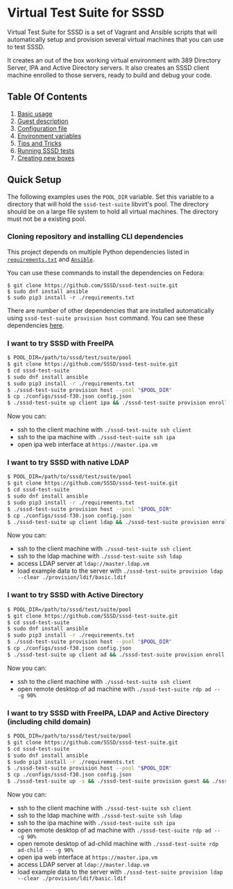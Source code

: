 # Virtual Test Suite for SSSD

Virtual Test Suite for SSSD is a set of Vagrant and Ansible scripts that
will automatically setup and provision several virtual machines that you
can use to test SSSD.

It creates an out of the box working virtual environment with 389 Directory
Server, IPA and Active Directory servers. It also creates an SSSD client
machine enrolled to those servers, ready to build and debug your code.

## Table Of Contents

1. [Basic usage](./docs/basic-usage.md)
2. [Guest description](./docs/guests.md)
3. [Configuration file](./docs/configuration.md)
4. [Environment variables](./docs/environment-variables.md)
5. [Tips and Tricks](./docs/tips.md)
6. [Running SSSD tests](./docs/running-tests.md)
7. [Creating new boxes](./docs/new-boxes.md)

## Quick Setup

The following examples uses the `POOL_DIR` variable. Set this variable to
a directory that will hold the `sssd-test-suite` libvirt's pool. The directory
should be on a large file system to hold all virtual machines. The directory
must not be a existing pool.

### Cloning repository and installing CLI dependencies

This project depends on multiple Python dependencies listed in
[`requirements.txt`](./requirements.txt) and
[`Ansible`](https://www.ansible.com).

You can use these commands to install the dependencies on Fedora:

```console
$ git clone https://github.com/SSSD/sssd-test-suite.git
$ sudo dnf install ansible
$ sudo pip3 install -r ./requirements.txt
```

There are number of other dependencies that are installed automatically using
`sssd-test-suite provision host` command. You can see these dependencies
[here](./provision/roles/host/tasks/generic.yml).

### I want to try SSSD with FreeIPA

```bash
$ POOL_DIR=/path/to/sssd/test/suite/pool
$ git clone https://github.com/SSSD/sssd-test-suite.git
$ cd sssd-test-suite
$ sudo dnf install ansible
$ sudo pip3 install -r ./requirements.txt
$ ./sssd-test-suite provision host --pool "$POOL_DIR"
$ cp ./configs/sssd-f30.json config.json
$ ./sssd-test-suite up client ipa && ./sssd-test-suite provision enroll client ipa
```

Now you can:
* ssh to the client machine with `./sssd-test-suite ssh client`
* ssh to the ipa machine with `./sssd-test-suite ssh ipa`
* open ipa web interface at `https://master.ipa.vm`

### I want to try SSSD with native LDAP

```bash
$ POOL_DIR=/path/to/sssd/test/suite/pool
$ git clone https://github.com/SSSD/sssd-test-suite.git
$ cd sssd-test-suite
$ sudo dnf install ansible
$ sudo pip3 install -r ./requirements.txt
$ ./sssd-test-suite provision host --pool "$POOL_DIR"
$ cp ./configs/sssd-f30.json config.json
$ ./sssd-test-suite up client ldap && ./sssd-test-suite provision enroll client ldap
```

Now you can:
* ssh to the client machine with `./sssd-test-suite ssh client`
* ssh to the ldap machine with `./sssd-test-suite ssh ldap`
* access LDAP server at `ldap://master.ldap.vm`
* load example data to the server with `./sssd-test-suite provision ldap --clear ./provision/ldif/basic.ldif`

### I want to try SSSD with Active Directory

```bash
$ POOL_DIR=/path/to/sssd/test/suite/pool
$ git clone https://github.com/SSSD/sssd-test-suite.git
$ cd sssd-test-suite
$ sudo dnf install ansible
$ sudo pip3 install -r ./requirements.txt
$ ./sssd-test-suite provision host --pool "$POOL_DIR"
$ cp ./configs/sssd-f30.json config.json
$ ./sssd-test-suite up client ad && ./sssd-test-suite provision enroll client ad
```

Now you can:
* ssh to the client machine with `./sssd-test-suite ssh client`
* open remote desktop of ad machine with `./sssd-test-suite rdp ad -- -g 90%`

### I want to try SSSD with FreeIPA, LDAP and Active Directory (including child domain)

```bash
$ POOL_DIR=/path/to/sssd/test/suite/pool
$ git clone https://github.com/SSSD/sssd-test-suite.git
$ cd sssd-test-suite
$ sudo dnf install ansible
$ sudo pip3 install -r ./requirements.txt
$ ./sssd-test-suite provision host --pool "$POOL_DIR"
$ cp ./configs/sssd-f30.json config.json
$ ./sssd-test-suite up -s && ./sssd-test-suite provision guest && ./sssd-test-suite provision enroll
```

Now you can:
* ssh to the client machine with `./sssd-test-suite ssh client`
* ssh to the ldap machine with `./sssd-test-suite ssh ldap`
* ssh to the ipa machine with `./sssd-test-suite ssh ipa`
* open remote desktop of ad machine with `./sssd-test-suite rdp ad -- -g 90%`
* open remote desktop of ad-child machine with `./sssd-test-suite rdp ad-child -- -g 90%`
* open ipa web interface at `https://master.ipa.vm`
* access LDAP server at `ldap://master.ldap.vm`
* load example data to the server with `./sssd-test-suite provision ldap --clear ./provision/ldif/basic.ldif`
